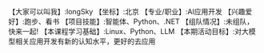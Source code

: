 【大家可以叫我】:longSky
【坐标】:北京
【专业/职业】:AI应用开发
【兴趣爱好】:跑步、看书
【项目技能】:智能体、Python、.NET
【组队情况】:未组队，快来一起!
【本课程学习基础】:Linux、Python、LLM
【本期活动目标】:对大模型相关应用开发有新的认知水平，更好的去应用